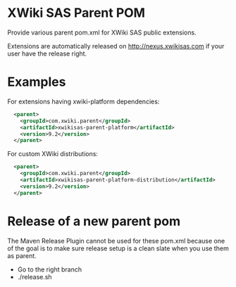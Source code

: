 # XWiki SAS Parent POM

Provide various parent pom.xml for XWiki SAS public extensions.

Extensions are automatically released on http://nexus.xwikisas.com if your user have the release right.

# Examples

For extensions having xwiki-platform dependencies:

```xml
  <parent>
    <groupId>com.xwiki.parent</groupId>
    <artifactId>xwikisas-parent-platform</artifactId>
    <version>9.2</version>
  </parent>
```

For custom XWiki distributions:

```xml
  <parent>
    <groupId>com.xwiki.parent</groupId>
    <artifactId>xwikisas-parent-platform-distribution</artifactId>
    <version>9.2</version>
  </parent>
```

# Release of a new parent pom

The Maven Release Plugin cannot be used for these pom.xml because one of the goal is to make sure release setup is a clean slate when you use them as parent.

* Go to the right branch
* ./release.sh
